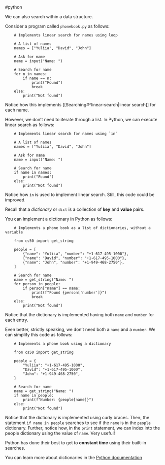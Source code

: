 #python

We can also search within a data structure.

Consider a program called `phonebook.py` as follows: 
```
    # Implements linear search for names using loop
    
    # A list of names
    names = ["Yuliia", "David", "John"]
    
    # Ask for name
    name = input("Name: ")
    
    # Search for name
    for n in names:
        if name == n:
            print("Found")
            break
    else:
        print("Not found")
```

Notice how this implements [[Searching#^linear-search|linear search]] for each name.

However, we don’t need to iterate through a list. In Python, we can execute linear search as follows:
```
    # Implements linear search for names using `in`
    
    # A list of names
    names = ["Yuliia", "David", "John"]
    
    # Ask for name
    name = input("Name: ")
    
    # Search for name
    if name in names:
        print("Found")
    else:
        print("Not found")
```

Notice how `in` is used to implement linear search.
Still, this code could be improved.

Recall that a _dictionary_ or `dict` is a collection of __key__ and __value__ pairs.

You can implement a dictionary in Python as follows: 
```
    # Implements a phone book as a list of dictionaries, without a variable
    
    from cs50 import get_string
    
    people = [
        {"name": "Yuliia", "number": "+1-617-495-1000"},
        {"name": "David", "number": "+1-617-495-1000"},
        {"name": "John", "number": "+1-949-468-2750"},
    ]
    
    # Search for name
    name = get_string("Name: ")
    for person in people:
        if person["name"] == name:
            print(f"Found {person['number']}")
            break
    else:
        print("Not found")
```

Notice that the dictionary is implemented having both `name` and `number` for each entry.

Even better, strictly speaking, we don’t need both a `name` and a `number`. We can simplify this code as follows:
```
    # Implements a phone book using a dictionary
    
    from cs50 import get_string
    
    people = {
        "Yuliia": "+1-617-495-1000",
        "David": "+1-617-495-1000",
        "John": "+1-949-468-2750",
    }
    
    # Search for name
    name = get_string("Name: ")
    if name in people:
        print(f"Number: {people[name]}")
    else:
        print("Not found")
```

Notice that the dictionary is implemented using curly braces. Then, the statement `if name in people` searches to see if the `name` is in the `people` dictionary. Further, notice how, in the `print` statement, we can index into the people dictionary using the value of `name`. Very useful!

Python has done their best to get to __constant time__ using their built-in searches.

You can learn more about dictionaries in the [Python documentation](https://docs.python.org/3/library/stdtypes.html#dict)